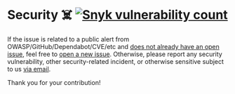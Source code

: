 # Security ☠️ [![Snyk vulnerability count][badge-security]][link-security]

If the issue is related to a public alert from OWASP/GitHub/Dependabot/CVE/etc
and [does not already have an open issue][open-issues], feel free to [open a new
issue][x-repo-choose-new-issue]. Otherwise, please report any security
vulnerability, other security-related incident, or otherwise sensitive subject
to us [via email][security-mailto].

Thank you for your contribution!

[badge-security]:
  https://snyk.io/test/github/Xunnamius/next-utils/badge.svg
  'Number of vulnerabilities (scanned by Snyk)'
[link-security]: https://snyk.io/test/github/Xunnamius/next-utils
[open-issues]: https://github.com/Xunnamius/next-utils/issues?q=
[security-mailto]:
  mailto:security@ergodark.com?subject=ALERT%3A%20SECURITY%20INCIDENT%3A%20%28five%20word%20summary%29
[x-repo-choose-new-issue]:
  https://github.com/Xunnamius/next-utils/issues/new/choose
